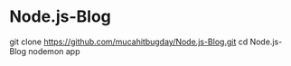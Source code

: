 # Node.js-Blog

git clone https://github.com/mucahitbugday/Node.js-Blog.git
cd Node.js-Blog
nodemon app
